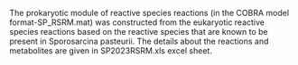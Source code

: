 The prokaryotic module of reactive species reactions (in the COBRA model format-SP_RSRM.mat) was constructed from the eukaryotic reactive species reactions based on the reactive species that are known to be present in Sporosarcina pasteurii. The details about the reactions and metabolites are given in SP2023RSRM.xls excel sheet.

